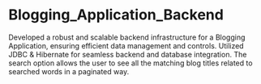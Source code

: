 # Blogging_Application_Backend
Developed a robust and scalable backend infrastructure for a Blogging Application, ensuring efficient data management and controls. Utilized JDBC &amp; Hibernate for seamless backend and database integration. The search option allows the user to see all the matching blog titles related to searched words in a paginated way.
